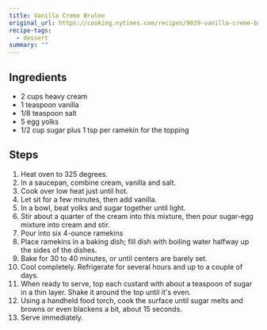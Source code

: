 ```yaml
---
title: Vanilla Creme Brulee
original_url: https://cooking.nytimes.com/recipes/9039-vanilla-creme-brulee
recipe-tags: 
  - dessert
summary: ""
---
```


## Ingredients

* 2 cups heavy cream
* 1 teaspoon vanilla
* 1/8 teaspoon salt
* 5 egg yolks
* 1/2 cup sugar plus 1 tsp per ramekin for the topping

## Steps

1. Heat oven to 325 degrees. 
1. In a saucepan, combine cream, vanilla and salt.
1. Cook over low heat just until hot. 
1. Let sit for a few minutes, then add vanilla.
1. In a bowl, beat yolks and sugar together until light. 
1. Stir about a quarter of the cream into this mixture, then pour sugar-egg mixture into cream and stir. 
1. Pour into six 4-ounce ramekins
1. Place ramekins in a baking dish; fill dish with boiling water halfway up the sides of the dishes. 
1. Bake for 30 to 40 minutes, or until centers are barely set.
1. Cool completely. Refrigerate for several hours and up to a couple of days.
1. When ready to serve, top each custard with about a teaspoon of sugar in a thin layer.  Shake it around the top until it's even.
1. Using a handheld food torch, cook the surface until sugar melts and browns or even blackens a bit, about 15 seconds. 
1. Serve immediately.
